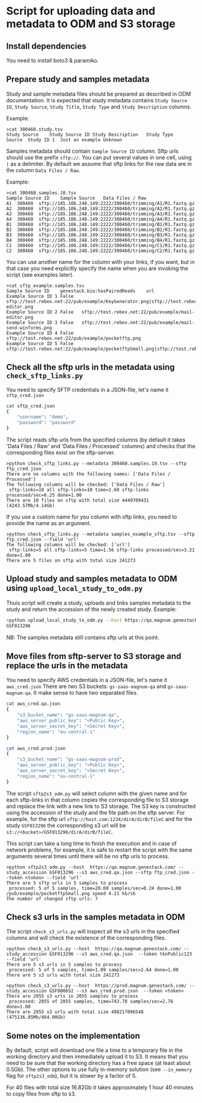 # Script for uploading data and metadata to ODM and S3 storage

## Install dependencies

You need to install boto3 & paramiko.

## Prepare study and samples metadata

Study and sample metadata files should be prepared as described in ODM documentation.
It is expected that study metadata contains `Study Source ID`, `Study Source`, `Study Title`,
`Study Type` and `Study Description` columns.

Example:
```
>cat 300460.study.tsv 
Study Source	Study Source ID	Study Description	Study Type
Source	Study ID 1	Just an example	Unknown
```
Samples metadata should contain `Sample Source ID` column.
Sftp urls should use the prefix `sftp://`. You can put several values in one cell,
using `|` as a delimiter. By default we assume that sftp links for the raw data are in the column `Data Files / Raw`.

Example:
```
>cat 300460.samples.10.tsv 
Sample Source ID	Sample Source	Data Files / Raw
A1	300460	sftp://185.106.248.149:2222/300460/trimming/A1/R1.fastq.gz
A2	300460	sftp://185.106.248.149:2222/300460/trimming/A2/R1.fastq.gz
A3	300460	sftp://185.106.248.149:2222/300460/trimming/A3/R1.fastq.gz
A4	300460	sftp://185.106.248.149:2222/300460/trimming/A4/R1.fastq.gz
B1	300460	sftp://185.106.248.149:2222/300460/trimming/B1/R1.fastq.gz
B2	300460	sftp://185.106.248.149:2222/300460/trimming/B2/R1.fastq.gz
B3	300460	sftp://185.106.248.149:2222/300460/trimming/B3/R1.fastq.gz
B4	300460	sftp://185.106.248.149:2222/300460/trimming/B4/R1.fastq.gz
C1	300460	sftp://185.106.248.149:2222/300460/trimming/C1/R1.fastq.gz
C2	300460	sftp://185.106.248.149:2222/300460/trimming/C2/R1.fastq.gz
```

You can use another name for the column with your links, if you want, but in that case you need explicitly specify the name
when you are invoking the script (see examples later).

```
>cat sftp_example.samples.tsv
Sample Source ID	genestack.bio:hasPairedReads	url
Example Source ID 1	False	sftp://test.rebex.net:22/pub/example/KeyGenerator.png|sftp://test.rebex.net:22/pub/example/mail-editor.png
Example Source ID 2	False	sftp://test.rebex.net:22/pub/example/mail-editor.png
Example Source ID 3	False	sftp://test.rebex.net:22/pub/example/mail-send-winforms.png
Example Source ID 4	False	sftp://test.rebex.net:22/pub/example/pocketftp.png
Example Source ID 5	False	sftp://test.rebex.net:22/pub/example/pocketftpSmall.png|sftp://test.rebex.net:22/pub/example/pocketftp.png
```

## Check all the sftp urls in the metadata using `check_sftp_links.py`

You need to specify SFTP credentials in a JSON-file, let's name it `sftp_cred.json`

```bash
cat sftp_cred.json
{
	"username": "demo",
	"password": "password"
}
```

The script reads sftp urls from the specified columns (by default it takes 'Data Files / Raw' and 'Data Files / Processed' columns) and
checks that the corresponding files exist on the sftp-server.

```
>python check_sftp_links.py --metadata 300460.samples.10.tsv --sftp ftp_cred.json
There are no columns with the following names: ['Data Files / Processed']
The following columns will be checked: ['Data Files / Raw']
 sftp-links=10 all sftp-links=10 time=1.60 sftp-links processed/sec=6.25 done=1.00
There are 10 files on sftp with total size 4449709431 (4243.57Mb/4.14Gb)
```

If you use a custom name for you column with sftp links, you need to provide the name as an argument.
```
>python check_sftp_links.py --metadata samples_example_sftp.tsv --sftp ftp_cred.json --field 'url'
The following columns will be checked: ['url']
 sftp-links=5 all sftp-links=5 time=1.56 sftp-links processed/sec=3.21 done=1.00
There are 5 files on sftp with total size 241273
```

## Upload study and samples metadata to ODM using `upload_local_study_to_odm.py`

Thuis script will create a study, uploads and links samples metadata to the study and return the accession
of the newly created study.
Example:
```bash
>python upload_local_study_to_odm.py --host https://qa.magnum.genestack.com/ --study study_example_sftp.tsv --samples samples_example_sftp.tsv --token <token>
GSF013296
```
NB: The samples metadata still contains sftp urls at this point.

## Move files from sftp-server to S3 storage and replace the urls in the metadata

You need to specify AWS credentials in a JSON-file, let's name it `aws_cred.json`
There are two S3 buckets: `gs-saas-magnum-qa` and `gs-saas-magnum-qa`. It make sense to have
two separated files.

```bash
cat aws_cred.qa.json 
{
	"s3_bucket_name": "gs-saas-magnum-qa",
	"aws_server_public_key": "<Public Key>",
	"aws_server_secret_key": "<Secret Key>",
	"region_name": "eu-central-1"
}
```

```bash
cat aws_cred.prod.json 
{
	"s3_bucket_name": "gs-saas-magnum-prod",
	"aws_server_public_key": "<Public Key>",
	"aws_server_secret_key": "<Secret Key>",
	"region_name": "eu-central-1"
}
```

The script `sftp2s3_odm.py` will select column with the given name and for each sftp-links in that column copies the corresponding file
to S3 storage and replace the link with a new link to S3 storage.
The S3 key is constructed using the accession of the study and the file path on the sftp server.
For example, for the sftp url `sftp://host.com:1234/dirA/dirB/fileC` and for the study `GSF013296`
the corresponding s3 url will be `s3://<bucket>/GSF013296/dirA/dirB/fileC`.

This script can take a long time to finish the execution and in case of network problems, for example,
it is safe to restart the script with the same arguments several times until there will be no sftp urls to process.

```
>python sftp2s3_odm.py --host  https://qa.magnum.genestack.com/ --study_accession GSF013296 --s3 aws_cred.qa.json --sftp ftp_cred.json --token <token> --field 'url'
There are 5 sftp urls in 5 samples to process
 processed: 5 of 5 samples, time=20.60 samples/sec=0.24 done=1.00 /pub/example/pocketftpSmall.png speed 4.21 kb/sb
The number of changed sftp urls: 7
```
## Check s3 urls in the samples metadata in ODM
The script `check_s3_urls.py` will inspect all the s3 urls in the specified columns and will check the existence of the corresponding files.
```
>python check_s3_urls.py --host  https://qa.magnum.genestack.com/ --study_accession GSF013296 --s3 aws_cred.qa.json  --token tknPublic123 --field 'url'
There are 5 s3 urls in 5 samples to process
 processed: 5 of 5 samples, time=1.89 samples/sec=2.64 done=1.00
There are 5 s3 urls with total size 241273
```

```
>python check_s3_urls.py --host  https://prod.magnum.genestack.com/ --study_accession GSF000652 --s3 aws_cred.prod.json  --token <token>
There are 2055 s3 urls in 2055 samples to process
 processed: 2055 of 2055 samples, time=743.78 samples/sec=2.76 done=1.00
There are 2055 s3 urls with total size 498217096548 (475136.85Mb/464.00Gb)
```

## Some notes on the implementation
By default, script will download one file a time to a temporary file in the working directory and then immediately upload it to S3.
It means that you need to be sure that the working directory has a free space (at least about 0.5Gb).
The other options to use fully in-memory solution (see `--in_memory` flag for `sftp2s3_odm`), but it is slower by a factor of 5.

For 40 files with total size 16.82Gb it takes approximately 1 hour 40 minutes to copy files from sftp to s3.

